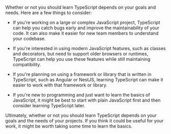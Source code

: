 Whether or not you should learn TypeScript depends on your goals and needs. Here are a few things to consider:

- If you're working on a large or complex JavaScript project, TypeScript can help you catch bugs early and improve the maintainability of your code. It can also make it easier for new team members to understand your codebase.

- If you're interested in using modern JavaScript features, such as classes and decorators, but need to support older browsers or runtimes, TypeScript can help you use these features while still maintaining compatibility.

- If you're planning on using a framework or library that is written in TypeScript, such as Angular or NestJS, learning TypeScript can make it easier to work with that framework or library.

- If you're new to programming and just want to learn the basics of JavaScript, it might be best to start with plain JavaScript first and then consider learning TypeScript later.

Ultimately, whether or not you should learn TypeScript depends on your goals and the needs of your projects. If you think it could be useful for your work, it might be worth taking some time to learn the basics.